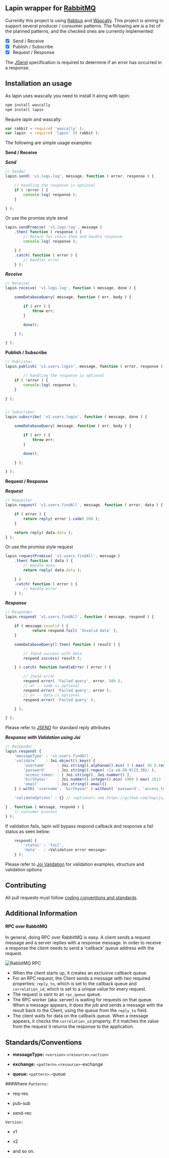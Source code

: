 ## Lapin wrapper for [RabbitMQ](http://rabbitmq.com/)

Currently this project is using [Rabbus](https://github.com/derickbailey/rabbus) and [Wascally](https://github.com/LeanKit-Labs/wascally). This project is aiming to support several producer / consumer patterns. The following are is a list of the planned patterns, and the checked ones are currently implemented:

* [X] Send / Receive
* [X] Publish / Subscribe
* [X] Request / Response

The [JSend](http://labs.omniti.com/labs/jsend) specification is required to determine if an error has occurred in a response.

## Installation an usage

As lapin uses wascally you need to install it along with lapin:

```bash
npm install wascally
npm install lapin
```

Require lapin and wascally:

```javascript
var rabbit = require( 'wascally' );
var lapin  = require( 'lapin' )( rabbit );
```

The following are simple usage examples:

**Send / Receive**

***Send***
```javascript
// Sender
lapin.send( 'v1.logs.log', message, function ( error, response ) {

	// handling the response is optional
	if ( !error ) {
		console.log( response );
	}

} );
```
Or use the promise style send
```javascript
lapin.sendPromise( 'v1.logs.log', message )
	.then( function ( response ) {
		// Return for chain then and handle response
		console.log( response );

	} )
	.catch( function ( error ) {
		// Handler error
	} );
```

***Receive***
```javascript
// Receiver
lapin.receive( 'v1.logs.log', function ( message, done ) {

	someDatabaseQuery( message, function ( err, body ) {

		if ( err ) {
			throw err;
		}

		done();

	} );

} );
```

**Publish / Subscribe**

```javascript
// Publisher
lapin.publish( 'v1.users.login', message, function ( error, response ) {

		// handling the response is optional
	if ( !error ) {
		console.log( response );
	}

} );


// Subscriber
lapin.subscribe( 'v1.users.login', function ( message, done ) {

	someDatabaseQuery( message, function ( err, body ) {

		if ( err ) {
			throw err;
		}

		done();

	} );

} );
```

**Request / Response**

***Request***
```javascript
// Requester
lapin.request( 'v1.users.findAll', message, function ( error, data ) {

	if ( error ) {
		return reply( error ).code( 500 );
	}

	return reply( data.data );
} );
```
Or use the promise style request
```javascript
lapin.requestPromise( 'v1.users.findAll', message )
	.then( function ( data ) {
		// Handle data
		return reply( data.data );

	} )
	.catch( function ( error ) {
		// Handle error
	} );
```
***Response***
```javascript
// Responder
lapin.respond( 'v1.users.findAll', function ( message, respond ) {

	if ( message.invalid ) {
			return respond.fail( 'Invalid data' );
	}

	someDatabaseQuery().then( function ( result ) {

		// JSend success with data
		respond.success( result );

	} ).catch( function handleError ( error ) {

		// JSend error
		respond.error( 'Failed query', error, 500 );
		// or -- code is optional
		respond.error( 'Failed query', error );
		// or -- data is optional
		respond.error( 'Failed query' );

	} );

} );
```
Please refer to [JSEND](http://labs.omniti.com/labs/jsend) for standard reply attributes

***Response with Validation using Joi***
```javascript
// Responder
lapin.respond( {
    'messageType' : 'v1.users.findAll',
    'validate'    : Joi.object().keys( {
  		'username'     : Joi.string().alphanum().min( 3 ).max( 30 ).required(),
  		'password'     : Joi.string().regex( /[a-zA-Z0-9]{3,30}/ ),
  		'access_token' : [ Joi.string(), Joi.number() ],
  		'birthyear'    : Joi.number().integer().min( 1900 ).max( 2013 ),
  		'email'        : Joi.string().email()
  	} ).with( 'username', 'birthyear' ).without( 'password', 'access_token' ),

    'validateOptions' : {} // <optional> see https://github.com/hapijs/joi for validation options

} , function ( message, respond ) {
    // consumer process
} );

```
If validation fails, lapin will bypass respond callback and response a fail status as seen below:
```javascript
    respond( {
        'status' : 'fail',
        'data'   : <Validation error message>
    } );
````
Please refer to [Joi Validation](https://github.com/hapijs/joi) for validation examples, structure and validation options

## Contributing
All pull requests must follow [coding conventions and standards](https://github.com/School-Improvement-Network/coding-conventions).


## Additional Information
#### RPC over RabbitMQ

In general, doing RPC over RabbitMQ is easy. A client sends a request message and a server replies with a response message. In order to receive a response the client needs to send a 'callback' queue address with the request.

![RabbitMQ RPC](rabbitmq_rpc.png)

 * When the client starts up, it creates an exclusive callback queue.
 * For an RPC request, the Client sends a message with two required properties: `reply_to`, which is set to the callback queue and `correlation_id`, which is set to a unique value for every request.
 * The request is sent to an `rpc_queue` queue.
 * The RPC worker (aka: server) is waiting for requests on that queue. When a message appears, it does the job and sends a message with the result back to the Client, using the queue from the `reply_to` field.
 * The client waits for data on the callback queue. When a message appears, it checks the `correlation_id` property. If it matches the value from the request it returns the response to the application.

## Standards/Conventions

* **messageType:** `<version>`.`<resource>`.`<action>`

* **exchange:** `<pattern>`.`<resource>`-exchange

* **queue:** `<pattern>`.<resource>-queue

###Where
`Patterns:`

- req-res

- pub-sub

- send-rec

`Version:`

- v1

- v2

- and so on.
